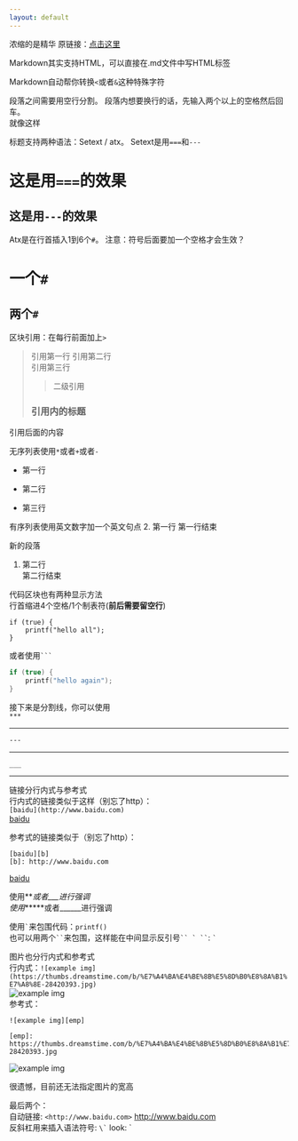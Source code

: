 ```yaml
---
layout: default
---
```


浓缩的是精华
原链接：[点击这里](https://www.appinn.com/markdown)

Markdown其实支持HTML，可以直接在.md文件中写HTML标签

Markdown自动帮你转换`<`或者`&`这种特殊字符

段落之间需要用空行分割。
段落内想要换行的话，先输入两个以上的空格然后回车。   
就像这样

标题支持两种语法：Setext / atx。
Setext是用`===`和`---`  

这是用`===`的效果
==================

这是用`---`的效果
-----------------

Atx是在行首插入1到6个`#`。
注意：符号后面要加一个空格才会生效？

# 一个`#`
## 两个`#`

区块引用：在每行前面加上`>`
> 引用第一行
> 引用第二行   
> 引用第三行
>> 二级引用  
> ### 引用内的标题
引用后面的内容

无序列表使用`*`或者`+`或者`-`
* 第一行
+ 第二行
- 第三行

有序列表使用英文数字加一个英文句点
2. 第一行
   第一行结束

   新的段落
1. 第二行  
   第二行结束

代码区块也有两种显示方法  
行首缩进4个空格/1个制表符(**前后需要留空行**)

    if (true) {
        printf("hello all");
    }

或者使用```` ``` ````
```c++
if (true) {
    printf("hello again");
}
```

接下来是分割线，你可以使用  
`***`

***

`---`

---

`___`

___

链接分行内式与参考式  
行内式的链接类似于这样（别忘了http）：  
`[baidu](http://www.baidu.com)`  
[baidu](http://www.baidu.com)

参考式的链接类似于（别忘了http）：

    [baidu][b]
    [b]: http://www.baidu.com

[baidu][b]

[b]: http://www.baidu.com


使用*\**或者_\__进行强调  
使用**\*\***或者__\_\___进行强调

使用`` ` ``来包围代码：`printf()`  
也可以用两个``` `` ```来包围，这样能在中间显示反引号``` `` ` `` ```: `` ` ``

图片也分行内式和参考式  
行内式：`![example img](https://thumbs.dreamstime.com/b/%E7%A4%BA%E4%BE%8B%E5%8D%B0%E8%8A%B1%E7%A8%8E-28420393.jpg)`  
![example img](https://thumbs.dreamstime.com/b/%E7%A4%BA%E4%BE%8B%E5%8D%B0%E8%8A%B1%E7%A8%8E-28420393.jpg)  
参考式：

    ![example img][emp]

    [emp]: https://thumbs.dreamstime.com/b/%E7%A4%BA%E4%BE%8B%E5%8D%B0%E8%8A%B1%E7%A8%8E-28420393.jpg

![example img][emp]

[emp]: https://thumbs.dreamstime.com/b/%E7%A4%BA%E4%BE%8B%E5%8D%B0%E8%8A%B1%E7%A8%8E-28420393.jpg

很遗憾，目前还无法指定图片的宽高

最后两个：  
自动链接: `<http://www.baidu.com>` <http://www.baidu.com>  
反斜杠用来插入语法符号: `` \` `` look: \`

